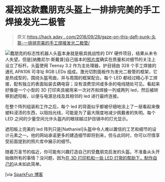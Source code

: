 # 凝视这款蠢朋克头盔上一排排完美的手工焊接发光二极管

> 原文:[https://hack aday . com/2018/09/28/gaze-on-this-daft-punk-头盔-一排排完美的手工焊接发光二极管/](https://hackaday.com/2018/09/28/gaze-upon-this-daft-punk-helmets-rows-of-utterly-perfect-hand-soldered-leds/)

![](../Images/2bc185d422c46e5371726c9b535b7cf0.png)蠢朋克的标志性机器人头盔本身就是极具挑战性的 DIY 硬件项目，结果从未令人失望。但是[纳撒尼尔·斯戴普]自己版本的[照片库](https://photos.app.goo.gl/PYtMe3cTuYapNzX86)确实在质量和对细节的关注上设立了标杆。头盔使用 Teensy 3.2 作为主处理器，护目镜由 328 个手工焊接的通孔 APA106 可寻址 RGB LEDs 组成。激光切割面板作为发光二极管的框架，它是热成型的，围绕头盔弯曲，并与周围的框架配合。每个 LED 都经过精心手工焊接，配有独立的表面贴装去耦电容；没有浪费空间或多余的电线随处可见。看起来好像是一个小型的 3D 打印夹具被用来一次对齐和焊接一列或两列 led，然后被转移到遮阳板，以便与电源总线及其相邻的 led 进行最终连接。

在整个阵列组装和工作之后，每个 led 的背面似乎都被仔细地涂上了一层看起来像塑料浸渍的东西，以阻挡光线，可能是为了最大限度地减少佩戴者的失明。每个 LED 之间的少量空间允许头盔内的眼球越过护目镜中的灯光显示。

遮阳板上完美的 led 阵列只是[Nathaniel]头盔中令人难以置信的工艺和细节的设计元素之一。他的网站承诺更多的建造细节即将到来，但与此同时，你可以尽情享受前面提到的照片库中展示的细节。

随着万圣节的临近，你可能有兴趣打造自己的受蠢朋克启发的头盔。不准备从头开始做所有的事情？没问题，因为[在 3D 打印机和一些 LED 灯带的帮助下，制作自己的](https://hackaday.com/2014/09/06/3d-printing-a-daft-punk-helmet/)从未如此简单。

[via [SparkFun 博客](https://www.sparkfun.com/news/2771)